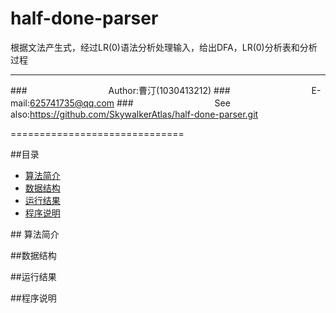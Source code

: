half-done-parser
==============================
根据文法产生式，经过LR(0)语法分析处理输入，给出DFA，LR(0)分析表和分析过程

****
###　　　　　　　　　 Author:曹汀(1030413212)
###　　　　　　　　　 E-mail:625741735@qq.com
###　　　　　　　　　 See also:https://github.com/SkywalkerAtlas/half-done-parser.git

==============================

##<a name="index"/>目录
* [算法简介](#algorithm)
* [数据结构](#ds)
* [运行结果](#result)
* [程序说明](#extrawords)

##<a name = "algorithm"/> 算法简介

##<a name = "ds"/>数据结构

##<a name = "result"/>运行结果

##<a name = "extrawords"/>程序说明